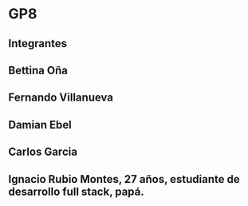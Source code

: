 # GP8 

## Integrantes

## Bettina Oña
## Fernando Villanueva
## Damian Ebel
## Carlos Garcia
## Ignacio Rubio Montes, 27 años, estudiante de desarrollo full stack, papá.

